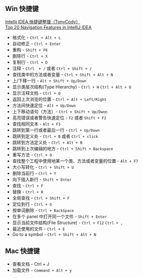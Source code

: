 ## Win 快捷键
 [Intellij IDEA 快捷键整理（TonyCody）](http://www.cnblogs.com/tonycody/p/3257601.html)  
 [Top 20 Navigation Features in IntelliJ IDEA](https://dzone.com/articles/top-20-navigation-features-in-intellij-idea)

* 格式化 - `Ctrl + Alt + L`
* 自动修正 - `Ctrl + Enter`
* 重构 - `Shift + F6`
* 删除行 - `Ctrl + X`
* 复制行 - `Ctrl + D`
* 注释 - `Ctrl  + /` 或者 `Ctrl + Shift + /`
* 查找类中的方法或者变量 - `Ctrl + Shift + Alt + N`
* 上/下移一行 - `Alt + Shift + Up/Down`
* 显示类层次结构(Type Hierarchy) - `Ctrl + H`  `Ctrl + Alt + O`
* 显示注释文档 - `Ctrl + Q`
* 返回上次浏览的位置 - `Ctrl + Alt + Left/Right`
* 方法间快速定位 - `Alt + Up/Down`
* 上下移动语句（方法）- `Ctrl + Shift + Up/Dwon`
* 高亮错误或者警告快速定位 - `F2` 或者 `Shift + F2`
* 查找相同文本 - `Alt + F3`
* 跳转到第一行或者最后一行 - `Ctrl + Up/Down`
* 跳转到定义处 - `Ctrl + B` 或者 `Ctrl + click`
* 跳转到方法定义处 - `Ctrl + Alt + B`
* 跳转到上次编辑的地方 - `Ctrl + Shift + Backspace`
* 重写方法 - `Ctrl + O`
* 查找整个工程中使用地某一个类、方法或者变量的位置 - `Alt + F7`
* 大小写转化 - `Ctrl + Shift + U`
* 删除当前行 -  `Ctrl + Y`
* 向下插入新行 - `Shift + Enter`
* 查找 - `Ctrl + F`
* 替换 - `Ctrl + R`
* 全局查找 - `Ctrl + Shift + F`
* 定位到行 - `Ctrl + G`
* 按单词删除 - `Ctrl + BackSpace`
* 在多个 panel 中打开同一个文件 - `Shift + Enter`
* 显示当前文件结构(File Structure) - `Ctrl + F12` `Ctrl + ,`
* 最近使用的文件 - `Ctrl + E`
* Go to a symbol -  `Ctrl + Shift + Alt + N`


## Mac 快捷键
* 查看文档 - Ctrl + J
* 加载文件 - `Command + Alt + y`
